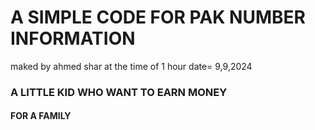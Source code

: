 <h1> A SIMPLE CODE FOR PAK NUMBER INFORMATION </h1>
<p> maked by ahmed shar at the time of 1 hour date= 9,9,2024 </p>
<h3> A LITTLE KID WHO WANT TO EARN MONEY </h3>
<h4> FOR A FAMILY </h4>
